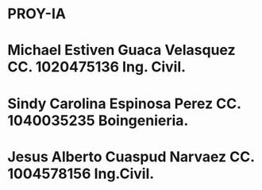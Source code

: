 # PROY-IA
# Michael Estiven Guaca Velasquez CC. 1020475136 Ing. Civil.
# Sindy Carolina Espinosa Perez CC. 1040035235 Boingenieria.
# Jesus Alberto Cuaspud Narvaez CC. 1004578156 Ing.Civil.
